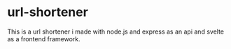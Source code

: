 # url-shortener

This is a url shortener i made with node.js and express as an api and svelte as a frontend framework.
